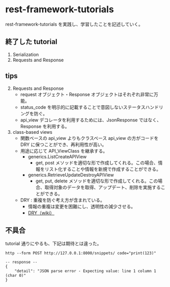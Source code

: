 # rest-framework-tutorials

rest-framework-tutorials を実践し、学習したことを記述していく。

## 終了した tutorial

1. Serialization
2. Requests and Response

## tips

2. Requests and Response
   - request オブジェクト・Response オブジェクトはそれぞれ非常に万能。
   - status_code を明示的に記載することで意図しないステータスハンドリングを防ぐ。
   - api_view デコレータを利用するためには、JsonResponse ではなく、Response を利用する。
3. class-based views
   - 関数ベースの api_view よりもクラスベース api_view の方がコードを DRY に保つことができ、再利用性が高い。
   - 用途に応じて API_ViewClass を継承する。
     - generics.ListCreateAPIView
       - get, post メソッドを適切な形で作成してくれる。この場合、情報をリスト化することや情報を新規で作成することができる。
     - generics.RetrieveUpdateDestroyAPIView
       - get, put, delete メソッドを適切な形で作成してくれる。この場合、取得対象のデータを取得、アップデート、削除を実施することができる。
   - DRY : 重複を防ぐ考え方が含まれている。
     - 情報の重複は変更を困難にし、透明性の減少させる。
     - [DRY（wiki）](https://ja.wikipedia.org/wiki/Don%27t_repeat_yourself)

## 不具合

tutorial 通りにやるも、下記は期待とは違った。

```terminal
http --form POST http://127.0.0.1:8000/snippets/ code="print(123)"

-- response --
{
    "detail": "JSON parse error - Expecting value: line 1 column 1 (char 0)"
}
```

